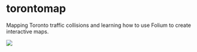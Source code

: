 # torontomap
Mapping Toronto traffic collisions and learning how to use Folium to create interactive maps.

![](https://github.com/jessimk/torontomap/blob/master/figures/interactive_map_in_action.gif?raw=true)
